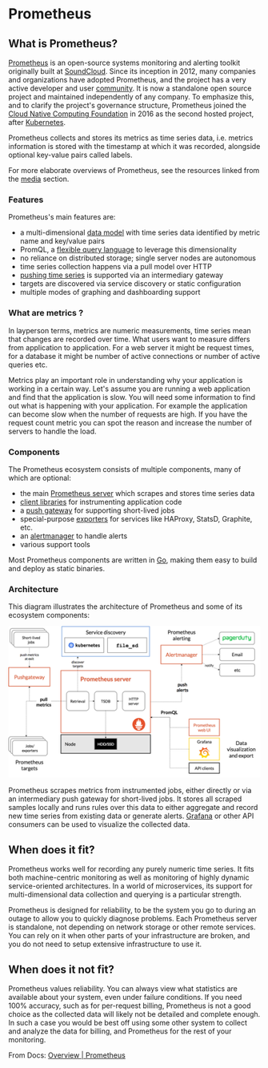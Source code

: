 # Prometheus

## What is Prometheus?[](https://prometheus.io/docs/introduction/overview/#what-is-prometheus)

[Prometheus](https://github.com/prometheus) is an open-source systems monitoring and alerting toolkit originally built at [SoundCloud](https://soundcloud.com/). Since its inception in 2012, many companies and organizations have adopted Prometheus, and the project has a very active developer and user [community](https://prometheus.io/community). It is now a standalone open source project and maintained independently of any company. To emphasize this, and to clarify the project's governance structure, Prometheus joined the [Cloud Native Computing Foundation](https://cncf.io/) in 2016 as the second hosted project, after [Kubernetes](https://kubernetes.io/).

Prometheus collects and stores its metrics as time series data, i.e. metrics information is stored with the timestamp at which it was recorded, alongside optional key-value pairs called labels.

For more elaborate overviews of Prometheus, see the resources linked from the [media](https://prometheus.io/docs/introduction/media/) section.

### Features[](https://prometheus.io/docs/introduction/overview/#features)

Prometheus's main features are:

-   a multi-dimensional [data model](https://prometheus.io/docs/concepts/data_model/) with time series data identified by metric name and key/value pairs
-   PromQL, a [flexible query language](https://prometheus.io/docs/prometheus/latest/querying/basics/) to leverage this dimensionality
-   no reliance on distributed storage; single server nodes are autonomous
-   time series collection happens via a pull model over HTTP
-   [pushing time series](https://prometheus.io/docs/instrumenting/pushing/) is supported via an intermediary gateway
-   targets are discovered via service discovery or static configuration
-   multiple modes of graphing and dashboarding support

### What are metrics ?[](https://prometheus.io/docs/introduction/overview/#what-are-metrics)

In layperson terms, metrics are numeric measurements, time series mean that changes are recorded over time. What users want to measure differs from application to application. For a web server it might be request times, for a database it might be number of active connections or number of active queries etc.

Metrics play an important role in understanding why your application is working in a certain way. Let's assume you are running a web application and find that the application is slow. You will need some information to find out what is happening with your application. For example the application can become slow when the number of requests are high. If you have the request count metric you can spot the reason and increase the number of servers to handle the load.

### Components[](https://prometheus.io/docs/introduction/overview/#components)

The Prometheus ecosystem consists of multiple components, many of which are optional:

-   the main [Prometheus server](https://github.com/prometheus/prometheus) which scrapes and stores time series data
-   [client libraries](https://prometheus.io/docs/instrumenting/clientlibs/) for instrumenting application code
-   a [push gateway](https://github.com/prometheus/pushgateway) for supporting short-lived jobs
-   special-purpose [exporters](https://prometheus.io/docs/instrumenting/exporters/) for services like HAProxy, StatsD, Graphite, etc.
-   an [alertmanager](https://github.com/prometheus/alertmanager) to handle alerts
-   various support tools

Most Prometheus components are written in [Go](https://golang.org/), making them easy to build and deploy as static binaries.

### Architecture[](https://prometheus.io/docs/introduction/overview/#architecture)

This diagram illustrates the architecture of Prometheus and some of its ecosystem components:

![Prometheus architecture](/media/Prometheus_architecture.png)

Prometheus scrapes metrics from instrumented jobs, either directly or via an intermediary push gateway for short-lived jobs. It stores all scraped samples locally and runs rules over this data to either aggregate and record new time series from existing data or generate alerts. [Grafana](https://grafana.com/) or other API consumers can be used to visualize the collected data.

## When does it fit?[](https://prometheus.io/docs/introduction/overview/#when-does-it-fit)

Prometheus works well for recording any purely numeric time series. It fits both machine-centric monitoring as well as monitoring of highly dynamic service-oriented architectures. In a world of microservices, its support for multi-dimensional data collection and querying is a particular strength.

Prometheus is designed for reliability, to be the system you go to during an outage to allow you to quickly diagnose problems. Each Prometheus server is standalone, not depending on network storage or other remote services. You can rely on it when other parts of your infrastructure are broken, and you do not need to setup extensive infrastructure to use it.

## When does it not fit?[](https://prometheus.io/docs/introduction/overview/#when-does-it-not-fit)

Prometheus values reliability. You can always view what statistics are available about your system, even under failure conditions. If you need 100% accuracy, such as for per-request billing, Prometheus is not a good choice as the collected data will likely not be detailed and complete enough. In such a case you would be best off using some other system to collect and analyze the data for billing, and Prometheus for the rest of your monitoring.

From Docs: [Overview | Prometheus](https://prometheus.io/docs/introduction/overview/)